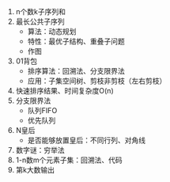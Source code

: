 1. n个数k子序列和
2. 最长公共子序列
	- 算法：动态规划
	- 特性：最优子结构、重叠子问题
	- 作图
3. 01背包
	- 排序算法：回溯法、分支限界法
	- 应用：子集空间树、剪枝非剪枝（左右剪枝）
1. 快速排序结果、时间复杂度O(n)
2. 分支限界法
	- 队列FIFO
	- 优先队列
3. N皇后
	- 是否能够放置皇后：不同行列、对角线
4. 数字谜：穷举法
5. 1-n数m个元素子集：回溯法、代码
6. 第k大数输出